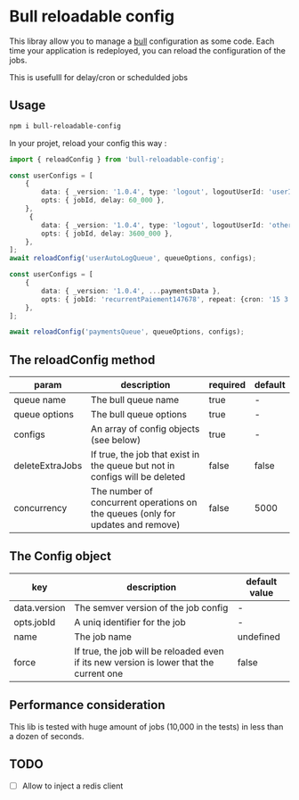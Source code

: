 # Bull reloadable config

This libray allow you to manage a [bull](https://github.com/OptimalBits/bull/) configuration as some code.
Each time your application is redeployed, you can reload the configuration of the jobs.

This is usefulll for delay/cron or schedulded jobs 

## Usage

```bash
npm i bull-reloadable-config
```


In your projet, reload your config this way : 

```ts
import { reloadConfig } from 'bull-reloadable-config';

const userConfigs = [
    {
        data: { _version: '1.0.4', type: 'logout', logoutUserId: 'userId' },
        opts: { jobId, delay: 60_000 },
    },
     {
        data: { _version: '1.0.4', type: 'logout', logoutUserId: 'otherUserId' },
        opts: { jobId, delay: 3600_000 },
    },
];
await reloadConfig('userAutoLogQueue', queueOptions, configs);

const userConfigs = [
    {
        data: { _version: '1.0.4', ...paymentsData },
        opts: { jobId: 'recurrentPaiement147678', repeat: {cron: '15 3 * * *'} },
    },
];

await reloadConfig('paymentsQueue', queueOptions, configs);
```

## The reloadConfig method

| param  |  description | required  |   default |
|---|---|---|---|
| queue name  |  The bull queue name | true  |  - |
| queue options  |  The bull queue options| true  |  - |
| configs  |  An array of config objects (see below)  |  true | - |
| deleteExtraJobs  |  If true, the job that exist in the queue but not in configs will be deleted | false  |  false |
| concurrency  |  The number of concurrent operations on the queues (only for updates and remove) | false  |  5000 |

## The Config object

| key  |  description | default value  |   
|---|---|---|
| data.version  |  The semver version of the job config | -  |  
| opts.jobId  |  A uniq identifier for the job | -  |  
| name  |  The job name | undefined  |  
| force  |  If true, the job will be reloaded even if its new version is lower that the current one | false  |  

## Performance consideration

This lib is tested with huge amount of jobs (10,000 in the tests) in less than a dozen of seconds. 

## TODO

* [ ] Allow to inject a redis client
